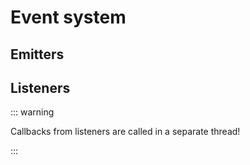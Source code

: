 # Event system

## Emitters

## Listeners
::: warning

Callbacks from listeners are called in a separate thread!

:::